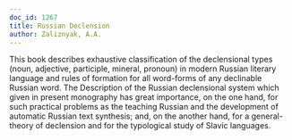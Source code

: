 ```yaml
---
doc_id: 1267
title: Russian Declension
author: Zaliznyak, A.A.
---
```


This book describes exhaustive classification of the declensional types (noun,
adjective, participle, mineral, pronoun) in modern Russian literary language
and rules of formation for all word-forms of any declinable Russian word.
The Description of the Russian declensional system which given in present
monography has great importance, on the one hand, for such practical problems
as the teaching Russian and the development of automatic Russian text
synthesis; and, on the another hand, for a general-theory of declension and for
the typological study of Slavic languages.